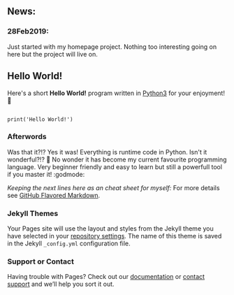 ## News:

### 28Feb2019:
Just started with my homepage project. Nothing too interesting going on here but the project will live on.

## Hello World!

Here's a short **Hello World!** program written in [Python3](https://www.python.org/) for your enjoyment! :snake:

```python3

print('Hello World!')

``` 

### Afterwords

Was that it?!? Yes it was! Everything is runtime code in Python. Isn't it wonderful?!? :raised_hands:
No wonder it has become my current favourite programming language. Very beginner friendly and easy to learn but still a powerfull tool if you master it! :godmode:

*Keeping the next lines here as an cheat sheet for myself:*
For more details see [GitHub Flavored Markdown](https://guides.github.com/features/mastering-markdown/).

### Jekyll Themes

Your Pages site will use the layout and styles from the Jekyll theme you have selected in your [repository settings](https://github.com/jonbenronron/jonbenronron.github.io/settings). The name of this theme is saved in the Jekyll `_config.yml` configuration file.

### Support or Contact

Having trouble with Pages? Check out our [documentation](https://help.github.com/categories/github-pages-basics/) or [contact support](https://github.com/contact) and we’ll help you sort it out.
